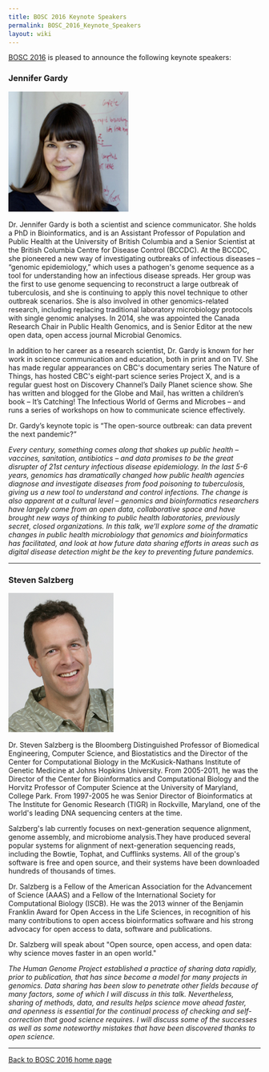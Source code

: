 ```yaml
---
title: BOSC 2016 Keynote Speakers
permalink: BOSC_2016_Keynote_Speakers
layout: wiki
---
```


[BOSC 2016](BOSC_2016 "wikilink") is pleased to announce the following
keynote speakers:

### Jennifer Gardy

<img src="JenniferGardy.jpg" title="Jennifer Gardy" width="240" />

Dr. Jennifer Gardy is both a scientist and science communicator. She
holds a PhD in Bioinformatics, and is an Assistant Professor of
Population and Public Health at the University of British Columbia and a
Senior Scientist at the British Columbia Centre for Disease Control
(BCCDC). At the BCCDC, she pioneered a new way of investigating
outbreaks of infectious diseases – “genomic epidemiology,” which uses a
pathogen's genome sequence as a tool for understanding how an infectious
disease spreads. Her group was the first to use genome sequencing to
reconstruct a large outbreak of tuberculosis, and she is continuing to
apply this novel technique to other outbreak scenarios. She is also
involved in other genomics-related research, including replacing
traditional laboratory microbiology protocols with single genomic
analyses. In 2014, she was appointed the Canada Research Chair in Public
Health Genomics, and is Senior Editor at the new open data, open access
journal Microbial Genomics.

In addition to her career as a research scientist, Dr. Gardy is known
for her work in science communication and education, both in print and
on TV. She has made regular appearances on CBC's documentary series The
Nature of Things, has hosted CBC's eight-part science series Project X,
and is a regular guest host on Discovery Channel’s Daily Planet science
show. She has written and blogged for the Globe and Mail, has written a
children’s book – It’s Catching! The Infectious World of Germs and
Microbes – and runs a series of workshops on how to communicate science
effectively.

Dr. Gardy’s keynote topic is “The open-source outbreak: can data prevent
the next pandemic?”

*Every century, something comes along that shakes up public health –
vaccines, sanitation, antibiotics – and data promises to be the great
disrupter of 21st century infectious disease epidemiology. In the last
5-6 years, genomics has dramatically changed how public health agencies
diagnose and investigate diseases from food poisoning to tuberculosis,
giving us a new tool to understand and control infections. The change is
also apparent at a cultural level – genomics and bioinformatics
researchers have largely come from an open data, collaborative space and
have brought new ways of thinking to public health laboratories,
previously secret, closed organizations. In this talk, we’ll explore
some of the dramatic changes in public health microbiology that genomics
and bioinformatics has facilitated, and look at how future data sharing
efforts in areas such as digital disease detection might be the key to
preventing future pandemics.*

------------------------------------------------------------------------

### Steven Salzberg

<img src="StevenSalzberg.jpg" title="Steven Salzberg" width="210" />

Dr. Steven Salzberg is the Bloomberg Distinguished Professor of
Biomedical Engineering, Computer Science, and Biostatistics and the
Director of the Center for Computational Biology in the McKusick-Nathans
Institute of Genetic Medicine at Johns Hopkins University. From
2005-2011, he was the Director of the Center for Bioinformatics and
Computational Biology and the Horvitz Professor of Computer Science at
the University of Maryland, College Park. From 1997-2005 he was Senior
Director of Bioinformatics at The Institute for Genomic Research (TIGR)
in Rockville, Maryland, one of the world's leading DNA sequencing
centers at the time.

Salzberg's lab currently focuses on next-generation sequence alignment,
genome assembly, and microbiome analysis.They have produced several
popular systems for alignment of next-generation sequencing reads,
including the Bowtie, Tophat, and Cufflinks systems. All of the group's
software is free and open source, and their systems have been downloaded
hundreds of thousands of times.

Dr. Salzberg is a Fellow of the American Association for the Advancement
of Science (AAAS) and a Fellow of the International Society for
Computational Biology (ISCB). He was the 2013 winner of the Benjamin
Franklin Award for Open Access in the Life Sciences, in recognition of
his many contributions to open access bioinformatics software and his
strong advocacy for open access to data, software and publications.

Dr. Salzberg will speak about "Open source, open access, and open data:
why science moves faster in an open world."

*The Human Genome Project established a practice of sharing data
rapidly, prior to publication, that has since become a model for many
projects in genomics. Data sharing has been slow to penetrate other
fields because of many factors, some of which I will discuss in this
talk. Nevertheless, sharing of methods, data, and results helps science
move ahead faster, and openness is essential for the continual process
of checking and self-correction that good science requires. I will
discuss some of the successes as well as some noteworthy mistakes that
have been discovered thanks to open science.*

------------------------------------------------------------------------

[Back to BOSC 2016 home page](BOSC_2016 "wikilink")
